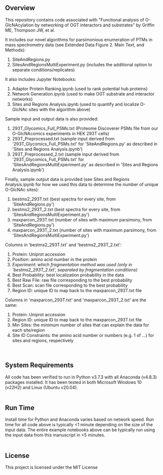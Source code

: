 ## **Overview**<br>
This repository contains code associated with "Functional analysis of O-GlcNAcylation by networking of OGT interactors and substrates" by Griffin ME, Thompson JW, et al.

It includes our novel algorithms for parsimonious enumeration of PTMs in mass spectrometry data (see Extended Data Figure 2. Main Text, and Methods):<br>
1. SiteAndRegions.py<br>
2. SitesAndRegionsMultiExperiment.py (includes the additional option to separate conditions/replicates)<br>

It also includes Jupyter Notebooks:<br>
1. Adaptor Protein Ranking.ipynb (used to rank potential hub proteins)<br>
2. Network Generation.ipynb (used to make OGT substrate and interactor networks) <br>
3. Sites and Regions Analysis.ipynb (used to quantify and localize O-GlcNAc sites with the algorithm above)<br>

Sample input and output data is also provided:<br>
1. 293T_Glycomics_Full_PSMs.txt (Proteome Discoverer PSMs file from our O-GlcNAcomics experiments in HEK 293T cells)<br>
2. 293T_Preprocessed.txt (sample input derived from '293T_Glycomics_Full_PSMs.txt' for 'SiteAndRegions.py' as described in 'Sites and Regions Analysis.ipynb')<br>
3. 293T_Preprocessed_2.txt (sample input derived from '293T_Glycomics_Full_PSMs.txt' for 'SitesAndRegionsMultiExperiment.py' as described in 'Sites and Regions Analysis.ipynb')<br>

Finally, sample output data is provided (see Sites and Regions Analysis.ipynb for how we used this data to determine the number of unique O-GlcNAc sites):<br>
1. bestms2_293T.txt (best spectra for every site, from 'SiteAndRegions.py')<br>
2. bestms2_293T_2.txt (best spectra for every site, from 'SitesAndRegionsMultiExperiment.py')<br>
3. maxparcon_293T.txt (number of sites with maximum parsimony, from 'SiteAndRegions.py')<br>
4. maxparcon_293T_2.txt (number of sites with maximum parsimony, from 'SitesAndRegionsMultiExperiment.py')<br>

Columns in 'bestms2_293T.txt' and 'bestms2_293T_2.txt':<br>
1. Protein: Uniprot accession<br>
2. Position: amino acid number in the protein<br>
3. *Experiment: which fragmentation method was used (only in 'bestms2_293T_2.txt', separated by fragmentation conditions)*<br>
4. Best Probability: best localization probability in the data<br>
5. Best Raw File: raw file corresponding to the best probability<br>
6. Best Scan: scan file corresponding to the best probability<br>
7. Region ID: unique ID to map back to the maxparcon_293T.txt file<br>

Columns in 'maxparcon_293T.txt' and 'maxparcon_293T_2.txt' are the same:<br>
1. Protein: Uniprot accession<br>
2. Region ID: unique ID to map back to the maxparcon_293T.txt file<br>
3. Min Sites: the minimum number of sites that can explain the data for each site/region<br>
4. Site ID Constraints: the amino acid number or numbers (e.g. 1 of ...) for sites and regions, respectively<br>
<br>

## **System Requirements**<br>
All code has been verified to run in Python v3.7.3 with all Anaconda (v4.8.3) packages installed. It has been tested in both Microsoft Windows 10 (v22H2) and Linux (Ubuntu v20.04).
<br>
<br>

## **Run Time**<br>
Install time for Python and Anaconda varies based on network speed. Run time for all code above is typically <1 minute depending on the size of the input data. The entire example notebooks above can be typically run using the input data from this manuscript in <5 minutes.
<br>
<br>

## **License**<br>
This project is licensed under the MIT License
<br>
<br>
